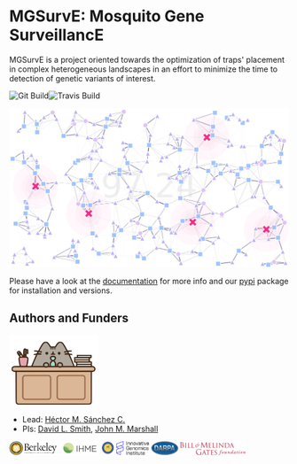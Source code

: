 # MGSurvE: Mosquito Gene SurveillancE


MGSurvE is a project oriented towards the optimization of traps' placement in complex heterogeneous landscapes in an effort to minimize the time to detection of genetic variants of interest.

![Git Build](https://github.com/Chipdelmal/MGSurvE/actions/workflows/main.yml/badge.svg)![Travis Build](https://github.com/Chipdelmal/MGSurvE/actions/workflows/main.yml/badge.svg)

![landscape](https://github.com/Chipdelmal/MGSurvE/raw/main/img/demo.jpg)


Please have a look at the [documentation](https://chipdelmal.github.io/MGSurvE/) for more info and our [pypi](https://pypi.org/project/MGSurvE/) package for installation and versions.

## Authors and Funders

<img src="https://raw.githubusercontent.com/Chipdelmal/pyMSync/master/media/pusheen.jpg" height="130px" align="middle"><br>

* Lead: [Héctor M. Sánchez C.](https://chipdelmal.github.io/blog/)
* PIs: [David L. Smith](http://www.healthdata.org/about/david-smith), [John M. Marshall](https://publichealth.berkeley.edu/people/john-marshall/)

<img src="https://github.com/Chipdelmal/MGSurvE/raw/main/img/berkeley.jpg" height="25px"> <img src="https://github.com/Chipdelmal/MGSurvE/raw/main/img/IHME.jpg" height="25px">  <img src="https://github.com/Chipdelmal/MGSurvE/raw/main/img/UCIMI.png" height="25px"> <img src="https://github.com/Chipdelmal/MGSurvE/raw/main/img/IGI.png" height="25px"> <img src="https://github.com/Chipdelmal/MGSurvE/raw/main/img/DARPA.jpg" height="25px"> <img src="https://github.com/Chipdelmal/MGSurvE/raw/main/img/gates.jpg" height="25px">

